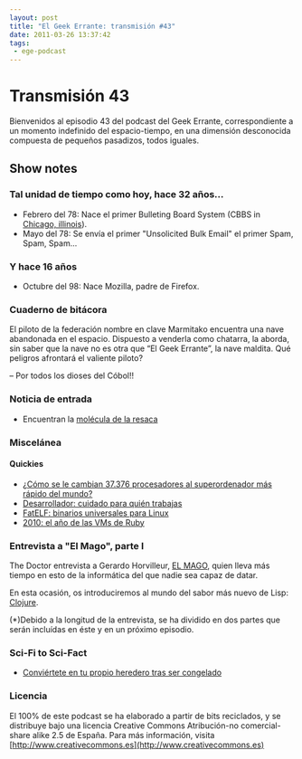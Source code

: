 ```yaml
---
layout: post
title: "El Geek Errante: transmisión #43"
date: 2011-03-26 13:37:42
tags:
 - ege-podcast
---
```


# Transmisión 43
Bienvenidos al episodio 43 del podcast del Geek Errante, correspondiente a un momento indefinido del espacio-tiempo, en una dimensión desconocida compuesta de pequeños pasadizos, todos iguales.

## Show notes

### Tal unidad de tiempo como hoy, hace 32 años...
- Febrero del 78: Nace el primer Bulleting Board System (CBBS in [Chicago, illinois](http://en.wikipedia.org/wiki/Chicago,_Illinois)).
- Mayo del 78: Se envía el primer "Unsolicited Bulk Email" el primer Spam, Spam, Spam...

### Y hace 16 años
- Octubre del 98: Nace Mozilla, padre de Firefox.

### Cuaderno de bitácora
El piloto de la federación nombre en clave Marmitako encuentra una nave abandonada en el espacio.  Dispuesto a venderla como chatarra, la aborda, sin saber que la nave no es otra que “El Geek Errante”, la nave maldita. Qué peligros afrontará el valiente piloto?

– Por todos los dioses del Cóbol!!

### Noticia de entrada
- Encuentran la [molécula de la resaca](http://www.livescience.com/8221-hangover-molecule-brain.html)

### Miscelánea

#### Quickies

- [¿Cómo se le cambian 37.376 procesadores al superordenador más rápido del mundo?](https://hipertextual.com/archivo/2009/11/como-se-le-cambian-37376-procesadores-al-superordenador-mas-rapido-del-mundo/)
- [Desarrollador: cuidado para quién trabajas](http://www.eweek.com/careers/madoff-developers-be-careful-who-you-code-for.html)
- [FatELF: binarios universales para Linux](http://softlibre.barrapunto.com/article.pl?sid=09/10/25/0722230&from=rss)
- [2010: el año de las VMs de Ruby](https://developers.slashdot.org/story/09/11/22/1423221/The-State-of-Ruby-VMs-mdash-Ruby-Renaissance)

### Entrevista a "El Mago", parte I
The Doctor entrevista a Gerardo Horvilleur, [EL MAGO](http://www.simplej.com/), quien lleva más tiempo en esto de la informática del que nadie sea capaz de datar.

En esta ocasión, os introduciremos al mundo del sabor más nuevo de Lisp: [Clojure](https://clojure.org/).

(*)Debido a la longitud de la entrevista, se ha dividido en dos partes que serán incluídas en éste y en un próximo episodio.

### Sci-Fi to Sci-Fact
- [Conviértete en tu propio heredero tras ser congelado](https://idle.slashdot.org/story/09/11/16/189255/Become-Your-Own-Heir-After-Being-Frozen)

### Licencia
El 100% de este podcast se ha elaborado a partir de bits reciclados, y se distribuye bajo una licencia Creative Commons Atribución-no comercial-share alike 2.5 de España. Para más información, visita [http://www.creativecommons.es](http://www.creativecommons.es)
